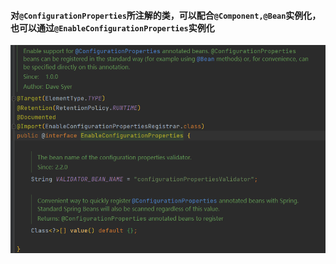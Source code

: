 
#### 对`@ConfigurationProperties`所注解的类，可以配合`@Component,@Bean`实例化，也可以通过`@EnableConfigurationProperties`实例化
![img.png](../../../../../../resources/static/img.png)

#### 